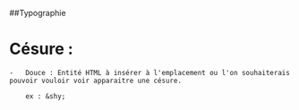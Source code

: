 ##Typographie

# Césure :

	-	Douce : Entité HTML à insérer à l'emplacement ou l'on souhaiterais pouvoir vouloir voir apparaitre une césure.

		ex : &shy;

